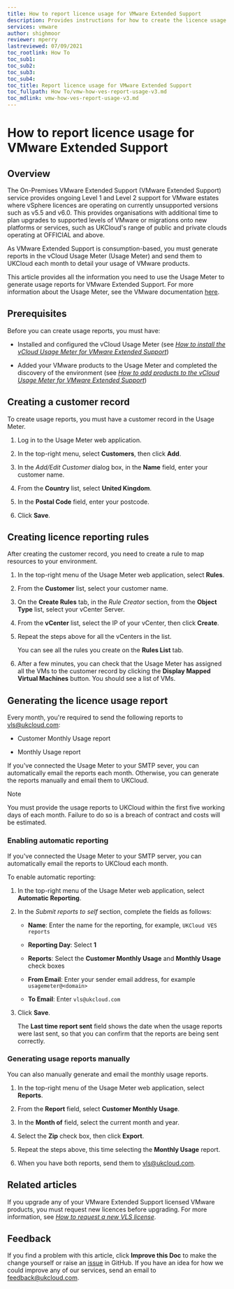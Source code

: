 ```yaml
---
title: How to report licence usage for VMware Extended Support
description: Provides instructions for how to create the licence usage report for VMware Extended Support
services: vmware
author: shighmoor
reviewer: mperry
lastreviewed: 07/09/2021
toc_rootlink: How To
toc_sub1: 
toc_sub2:
toc_sub3:
toc_sub4:
toc_title: Report licence usage for VMware Extended Support
toc_fullpath: How To/vmw-how-ves-report-usage-v3.md
toc_mdlink: vmw-how-ves-report-usage-v3.md
---
```


# How to report licence usage for VMware Extended Support

## Overview

The On-Premises VMware Extended Support (VMware Extended Support) service provides ongoing Level 1 and Level 2 support for VMware estates where vSphere licences are operating on currently unsupported versions such as v5.5 and v6.0. This provides organisations with additional time to plan upgrades to supported levels of VMware or migrations onto new platforms or services, such as UKCloud's range of public and private clouds operating at OFFICIAL and above.

As VMware Extended Support is consumption-based, you must generate reports in the vCloud Usage Meter (Usage Meter) and send them to UKCloud each month to detail your usage of VMware products.

This article provides all the information you need to use the Usage Meter to generate usage reports for VMware Extended Support. For more information about the Usage Meter, see the VMware documentation [here](https://docs.vmware.com/en/vCloud-Usage-Meter/3.6/com.vmware.vcum.usersguide.doc/GUID-AE1277B2-6B5A-4CAE-832A-DF89C1BD71DC.html).

## Prerequisites

Before you can create usage reports, you must have:

- Installed and configured the vCloud Usage Meter (see [*How to install the vCloud Usage Meter for VMware Extended Support*](vmw-how-ves-install-usage-meter-v3.md))

- Added your VMware products to the Usage Meter and completed the discovery of the environment (see [*How to add products to the vCloud Usage Meter for VMware Extended Support*](vmw-how-ves-add-products-v3.md))

## Creating a customer record

To create usage reports, you must have a customer record in the Usage Meter.

1. Log in to the Usage Meter web application.

2. In the top-right menu, select **Customers**, then click **Add**.

3. In the _Add/Edit Customer_ dialog box, in the **Name** field, enter your customer name.

4. From the **Country** list, select **United Kingdom**.

5. In the **Postal Code** field, enter your postcode.

6. Click **Save**.

## Creating licence reporting rules

After creating the customer record, you need to create a rule to map resources to your environment.

1. In the top-right menu of the Usage Meter web application, select **Rules**.

2. From the **Customer** list, select your customer name.

3. On the **Create Rules** tab, in the _Rule Creator_ section, from the **Object Type** list, select your vCenter Server.

4. From the **vCenter** list, select the IP of your vCenter, then click **Create**.

5. Repeat the steps above for all the vCenters in the list.

    You can see all the rules you create on the **Rules List** tab.

6. After a few minutes, you can check that the Usage Meter has assigned all the VMs to the customer record by clicking the **Display Mapped Virtual Machines** button. You should see a list of VMs.

## Generating the licence usage report

Every month, you're required to send the following reports to <vls@ukcloud.com>:

- Customer Monthly Usage report

- Monthly Usage report

If you've connected the Usage Meter to your SMTP sever, you can automatically email the reports each month. Otherwise, you can generate the reports manually and email them to UKCloud.

> [!NOTE]
> You must provide the usage reports to UKCloud within the first five working days of each month. Failure to do so is a breach of contract and costs will be estimated.

### Enabling automatic reporting

If you've connected the Usage Meter to your SMTP server, you can automatically email the reports to UKCloud each month.

To enable automatic reporting:

1. In the top-right menu of the Usage Meter web application, select **Automatic Reporting**.

2. In the _Submit reports to self_ section, complete the fields as follows:

    - **Name**: Enter the name for the reporting, for example, `UKCloud VES reports`

    - **Reporting Day**: Select **1**

    - **Reports**: Select the **Customer Monthly Usage** and **Monthly Usage** check boxes

    - **From Email**: Enter your sender email address, for example `usagemeter@<domain>`

    - **To Email**: Enter `vls@ukcloud.com`

3. Click **Save**.

    The **Last time report sent** field shows the date when the usage reports were last sent, so that you can confirm that the reports are being sent correctly.

### Generating usage reports manually

You can also manually generate and email the monthly usage reports.

1. In the top-right menu of the Usage Meter web application, select **Reports**.

2. From the **Report** field, select **Customer Monthly Usage**.

3. In the **Month of** field, select the current month and year.

4. Select the **Zip** check box, then click **Export**.

5. Repeat the steps above, this time selecting the **Monthly Usage** report.

6. When you have both reports, send them to <vls@ukcloud.com>.

## Related articles

If you upgrade any of your VMware Extended Support licensed VMware products, you must request new licences before upgrading. For more information, see [*How to request a new VLS license*](vmw-how-vls-request-licence.md).

## Feedback

If you find a problem with this article, click **Improve this Doc** to make the change yourself or raise an [issue](https://github.com/UKCloud/documentation/issues) in GitHub. If you have an idea for how we could improve any of our services, send an email to <feedback@ukcloud.com>.
